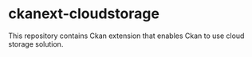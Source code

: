 # ckanext-cloudstorage

This repository contains Ckan extension that enables Ckan to use cloud storage solution.
